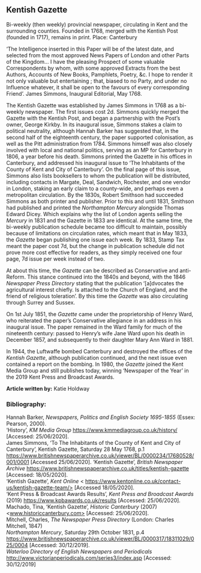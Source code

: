 ## Kentish Gazette

Bi-weekly (then weekly) provincial newspaper, circulating in Kent and the surrounding counties. Founded in 1768, merged with the Kentish Post (founded in 1717), remains in print.
Place: Canterbury

‘The Intelligence inserted in this Paper will be of the latest date, and selected from the most approved News Papers of London and other Parts of the Kingdom… I have the pleasing Prospect of some valuable Correspondents by whom, with some approved Extracts from the best Authors, Accounts of New Books, Pamphlets, Poetry, &c. I hope to render it not only valuable but entertaining ; that, biased to no Party, and under no Influence whatever, it shall be open to the favours of every corresponding Friend’.
James Simmons, Inaugural Editorial, May 1768.


The Kentish Gazette was established by James Simmons in 1768 as a bi-weekly newspaper. The first issues cost 2d. Simmons quickly merged the Gazette with the Kentish Post, and began a partnership with the Post’s owner, George Kirkby. In its inaugural issue, Simmons stakes a claim to political neutrality, although Hannah Barker has suggested that, in the second half of the eighteenth century, the paper supported colonisation, as well as the Pitt administration from 1784. Simmons himself was also closely involved with local and national politics, serving as an MP for Canterbury in 1806, a year before his death. Simmons printed the Gazette in his offices in Canterbury, and addressed his inaugural issue to ‘The Inhabitants of the County of Kent and City of Canterbury’. On the final page of this issue, Simmons also lists booksellers to whom the publication will be distributed, including contacts in Margate, Deal, Sandwich, Rochester, and one vendor in London, staking an early claim to a county-wide, and perhaps even a metropolitan circulation.
By the 1830s, Robert Smithson had succeeded Simmons as both printer and publisher. Prior to this and until 1831, Smithson had published and printed the _Northampton Mercury_ alongside Thomas Edward Dicey. Which explains why the list of London agents selling the _Mercury_ in 1831 and the Gazette in 1833 are identical. At the same time, the bi-weekly publication schedule became too difficult to maintain, possibly because of limitations on circulation rates, which meant that in May 1833, the _Gazette_ began publishing one issue each week. By 1833, Stamp Tax meant the paper cost 7d, but the change in publication schedule did not prove more cost effective for readers, as they simply received one four page, 7d issue per week instead of two.

At about this time, the _Gazette_ can be described as Conservative and anti-Reform. This stance continued into the 1840s and beyond, with the 1846 _Newspaper Press Directory_ stating that the publication ‘[a]dvocates the agricultural interest chiefly. Is attached to the Church of England, and the friend of religious toleration’.  By this time the _Gazette_ was also circulating through Surrey and Sussex.

On 1st July 1851, the _Gazette_ came under the proprietorship of Henry Ward, who reiterated the paper’s Conservative allegiance in an address in his inaugural issue. The paper remained in the Ward family for much of the nineteenth century: passed to Henry’s wife Jane Ward upon his death in December 1857, and subsequently to their daughter Mary Ann Ward in 1881.

In 1944, the Luftwaffe bombed Canterbury and destroyed the offices of the _Kentish Gazette_, although publication continued, and the next issue even contained a report on the bombing. In 1980, the _Gazette_ joined the Kent Media Group and still publishes today, winning ‘Newspaper of the Year’ in the 2019 Kent Press and Broadcast Awards.

**Article written by:** Katie Holdway

### Bibliography:
Hannah Barker, _Newspapers, Politics and English Society 1695-1855_ (Essex: Pearson, 2000).   
‘History’, _KM Media Group_ <https://www.kmmediagroup.co.uk/history/> [Accessed: 25/06/2020].   
James Simmons, ‘To The Inhabitants of the County of Kent and City of Canterbury’, Kentish Gazette, Saturday 28 May 1768, p.1  <https://www.britishnewspaperarchive.co.uk/viewer/BL/0000234/17680528/001/0001> [Accessed 25/06/2020].
‘Kentish Gazette’, _British Newspaper Archive_ <https://www.britishnewspaperarchive.co.uk/titles/kentish-gazette> [Accessed: 18/05/2020].   
‘Kentish Gazette’, _Kent Online_ < https://www.kentonline.co.uk/contact-us/kentish-gazette-team/> [Accessed 18/05/2020].   
‘Kent Press & Broadcast Awards Results’, _Kent Press and Broadcast Awards_ (2019) <https://www.kpbawards.co.uk/results> [Accessed: 25/06/2020].   
Machado, Tina, ‘Kentish Gazette’, _Historic Canterbury_ (2007) <www.historiccanterbury.com> [Accessed: 25/06/2020].   
Mitchell, Charles, _The Newspaper Press Directory_ (London: Charles Mitchell, 1847)   
_Northampton Mercury_, Saturday 29th October 1831, p.4 <https://www.britishnewspaperarchive.co.uk/viewer/BL/0000317/18311029/025/0004> [Accessed: 30/12/2019].   
_Waterloo Directory of English Newspapers and Periodicals_ <http://www.victorianperiodicals.com/series3/index.asp> [Accessed: 30/12/2019]   

